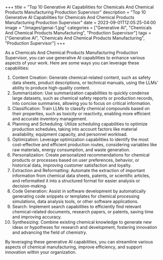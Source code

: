 +++
title = "Top 10 Generative AI Capabilities for Chemicals And Chemical Products Manufacturing Production Supervisor"
description = "Top 10 Generative AI Capabilities for Chemicals And Chemical Products Manufacturing Production Supervisor"
date = 2023-09-01T12:05:25-04:00
image = "/images/genai-1.jpg"
categories = ["Generative AI", "Chemicals And Chemical Products Manufacturing", "Production Supervisor"]
tags = ["Generative AI", "Chemicals And Chemical Products Manufacturing", "Production Supervisor"]
+++

As a Chemicals And Chemical Products Manufacturing Production Supervisor, you can use generative AI capabilities to enhance various aspects of your work. Here are some ways you can leverage these capabilities:

1. Content Creation: Generate chemical-related content, such as safety data sheets, product descriptions, or technical manuals, using the LLMs' ability to produce high-quality content.
2. Summarization: Use summarization capabilities to quickly condense large datasets, such as chemical safety reports or production records, into concise summaries, allowing you to focus on critical information.
3. Classification: Train LLMs to classify chemical compounds based on their properties, such as toxicity or reactivity, enabling more efficient and accurate inventory management.
4. Planning and Scheduling: Utilize scheduling capabilities to optimize production schedules, taking into account factors like material availability, equipment capacity, and personnel workload.
5. Optimization: Leverage optimization capabilities to identify the most cost-effective and efficient production routes, considering variables like raw materials, energy consumption, and waste generation.
6. Personalization: Create personalized recommendations for chemical products or processes based on user preferences, behavior, or historical data, improving customer satisfaction and loyalty.
7. Extraction and Reformatting: Automate the extraction of important information from chemical data sheets, patents, or scientific articles, and reformatted it into a structured format for easier analysis or decision-making.
8. Code Generation: Assist in software development by automatically generating code snippets or templates for chemical processing simulations, data analysis tools, or other software applications.
9. Search: Implement search capabilities to efficiently find relevant chemical-related documents, research papers, or patents, saving time and improving accuracy.
10. Synthesizing: Combine existing chemical knowledge to generate new ideas or hypotheses for research and development, fostering innovation and advancing the field of chemistry.

By leveraging these generative AI capabilities, you can streamline various aspects of chemical manufacturing, improve efficiency, and support innovation within your organization.